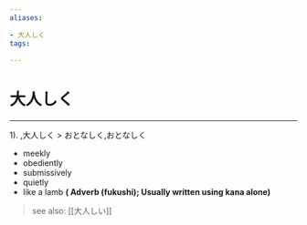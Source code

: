 ```yaml
---
aliases:
    
- 大人しく
tags:
    
---
```


# 大人しく
---
1).
,大人しく > おとなしく,おとなしく

- meekly
- obediently
- submissively
- quietly
- like a lamb
**( Adverb (fukushi); Usually written using kana alone)**
> see also:  [[大人しい]]
            